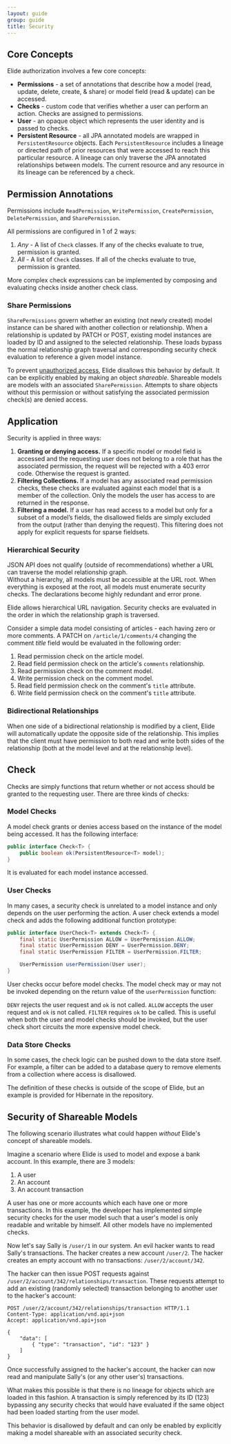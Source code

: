 ```yaml
---
layout: guide
group: guide
title: Security
---
```

## Core Concepts
Elide authorization involves a few core concepts:

* **Permissions** - a set of annotations that describe how a model (read, update, delete, create, & share) or model field (read & update) can be accessed.
* **Checks** - custom code that verifies whether a user can perform an action.  Checks are assigned to permissions.
* **User** - an opaque object which represents the user identity and is passed to checks.
* **Persistent Resource** - all JPA annotated models are wrapped in `PersistentResource` objects.  Each `PersistentResource` includes a lineage or directed path of prior resources that were accessed to reach this particular resource.  A lineage can only traverse the JPA annotated relationships between models.  The current resource and any resource in its lineage can be referenced by a check.

## Permission Annotations
Permissions include `ReadPermission`, `WritePermission`, `CreatePermission`, `DeletePermission`, and `SharePermission`.

All permissions are configured in 1 of 2 ways:

1. *Any* - A list of `Check` classes.  If any of the checks evaluate to true, permission is granted.
1. *All* - A list of `Check` classes.  If all of the checks evaluate to true, permission is granted.

More complex check expressions can be implemented by composing and evaluating checks inside another check class.

### Share Permissions

`SharePermissions` govern whether an existing (not newly created) model instance can be shared with another collection or relationship.
When a relationship is updated by PATCH or POST, existing model instances are loaded by ID and assigned to the selected relationship.  These loads
bypass the normal relationship graph traversal and corresponding security check evaluation to reference a given model instance.

To prevent [unauthorized access](#shareable), Elide disallows this behavior by default.  It can be explicitly enabled by 
making an object _shareable_.  Shareable models are models with an associated `SharePermission`.  Attempts to share objects without this 
permission or without satisfying the associated permission check(s) are denied access.  
    
## Application  
Security is applied in three ways:

1. **Granting or denying access.**  If a specific model or model field is accessed and the requesting user does not belong to a role that has the associated permission, the request will be rejected with a 403 error code.  Otherwise the request is granted.
1. **Filtering Collections.** If a model has any associated read permission checks, these checks are evaluated against each model that is a member of the collection.  Only the models the user has access to are returned in the response.
1. **Filtering a model.**  If a user has read access to a model but only for a subset of a model’s fields, the disallowed fields are simply excluded from the output (rather than denying the request).  This filtering does not apply for explicit requests for sparse fieldsets. 

### Hierarchical Security

JSON API does not qualify (outside of recommendations) whether a URL can traverse the model relationship graph.   
Without a hierarchy, all models must be accessible at the URL root.  When everything is exposed at the root, 
all models must enumerate security checks.  The declarations become highly redundant and error prone.

Elide allows hierarchical URL navigation.  Security checks are evaluated in the order in which the 
relationship graph is traversed.  

Consider a simple data model consisting of articles - each having zero or more comments.
A PATCH on `/article/1/comments/4` changing the comment _title_ field would be evaluated in the following order:

1. Read permission check on the article model.
1. Read field permission check on the article's `comments` relationship.
1. Read permission check on the comment model.
1. Write permission check on the comment model.
1. Read field permission check on the comment's `title` attribute.
1. Write field permission check on the comment's `title` attribute.

### Bidirectional Relationships

When one side of a bidirectional relationship is modified by a client, Elide will automatically update the opposite side
of the relationship.  This implies that the client must have permission to both read and write both sides of the relationship (both
at the model level and at the relationship level).

## Check

Checks are simply functions that return whether or not access should be granted to the requesting user. 
There are three kinds of checks:

### Model Checks
A model check grants or denies access based on the instance of the model being accessed.  It has the following interface:

```Java
public interface Check<T> {
    public boolean ok(PersistentResource<T> model);
}
```
It is evaluated for each model instance accessed.

### User Checks

In many cases, a security check is unrelated to a model instance and only depends on the user performing the action.
A user check extends a model check and adds the following additional function prototype:

```Java
public interface UserCheck<T> extends Check<T> {
    final static UserPermission ALLOW = UserPermission.ALLOW;
    final static UserPermission DENY = UserPermission.DENY;
    final static UserPermission FILTER = UserPermission.FILTER;

    UserPermission userPermission(User user);
}
```
User checks occur before model checks.  The model check may or may not be invoked depending on the return 
value of the `userPermission` function:

`DENY` rejects the user request and `ok` is not called. 
`ALLOW` accepts the user request and `ok` is not called. 
`FILTER` requires `ok` to be called.  This is useful when both the user and model checks
should be invoked, but the user check short circuits the more expensive model check.

### Data Store Checks

In some cases, the check logic can be pushed down to the data store itself.  For example, a filter can be added to a 
database query to remove elements from a collection where access is disallowed.

The definition of these checks is outside of the scope of Elide, but an example is provided for Hibernate in the repository.  

## Security of Shareable Models<a name="shareable">&nbsp;</a>

The following scenario illustrates what could happen _without_ Elide's concept of shareable models.

Imagine a scenario where Elide is used to model and expose a bank account.  In this example, there are 3 models:

1. A user
1. An account
1. An account transaction

A user has one or more accounts which each have one or more transactions.  In this example, the developer has implemented
simple security checks for the user model such that a user's model is only readable and writable by himself.  All other models
have no implemented checks.

Now let's say Sally is `/user/1` in our system.  An evil hacker wants to read Sally's transactions.  The hacker
creates a new account `/user/2`.  The hacker creates an empty account with no transactions: `/user/2/account/342`.

The hacker can then issue POST requests against `/user/2/account/342/relationships/transaction`.  These requests
attempt to add an existing (randomly selected) transaction belonging to another user to the hacker's account:

```
POST /user/2/account/342/relationships/transaction HTTP/1.1
Content-Type: application/vnd.api+json
Accept: application/vnd.api+json

{
    "data": [
        { "type": "transaction", "id": "123" }
    ]
}
```

Once successfully assigned to the hacker's account, the hacker can now read and manipulate Sally's (or any other user's) transactions.

What makes this possible is that there is no lineage for objects which are loaded in this fashion.  A transaction is simply 
referenced by its ID (123) bypassing any security checks that would have evaluated if the same object had been loaded starting from
the user model.

This behavior is disallowed by default and can only be enabled by explicitly making a model shareable with an associated security check.  
